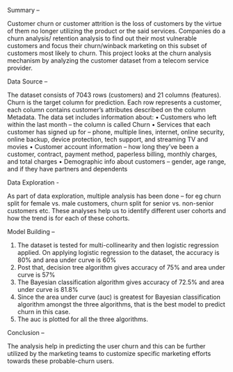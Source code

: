 Summary –

Customer churn or customer attrition is the loss of customers by the virtue of them no longer utilizing the product or the said services. Companies do a churn analysis/ retention analysis to find out their most vulnerable customers and focus their churn/winback marketing on this subset of customers most likely to churn. This project looks at the churn analysis mechanism by analyzing the customer dataset from a telecom service provider.


Data Source – 

The dataset consists of 7043 rows (customers) and 21 columns (features). Churn is the target column for prediction.
Each row represents a customer, each column contains customer’s attributes described on the column Metadata.
The data set includes information about:
•	Customers who left within the last month – the column is called Churn
•	Services that each customer has signed up for – phone, multiple lines, internet, online security, online backup, device protection, tech support, and streaming TV and movies
•	Customer account information – how long they’ve been a customer, contract, payment method, paperless billing, monthly charges, and total charges
•	Demographic info about customers – gender, age range, and if they have partners and dependents


Data Exploration - 

As part of data exploration, multiple analysis has been done – for eg churn split for female vs. male customers, churn split for senior vs. non-senior customers etc. These analyses help us to identify different user cohorts and how the trend is for each of these cohorts.

Model Building – 

1.	The dataset is tested for multi-collinearity and then logistic regression applied. On applying logistic regression to the dataset, the accuracy is 80%  and area under curve is 60%
2.	Post that, decision tree algorithm gives accuracy of 75% and area under curve is 57%
3.	The Bayesian classification algorithm gives accuracy of 72.5% and area under curve is 81.8%
4.	Since the area under curve (auc) is greatest for Bayesian classification algorithm amongst the three algorithms, that is the best model to predict churn in this case.
5.	The auc is plotted for all the three algorithms.


Conclusion – 

The analysis help in predicting the user churn and this can be further utilized by the marketing teams to customize specific marketing efforts towards these probable-churn users.
